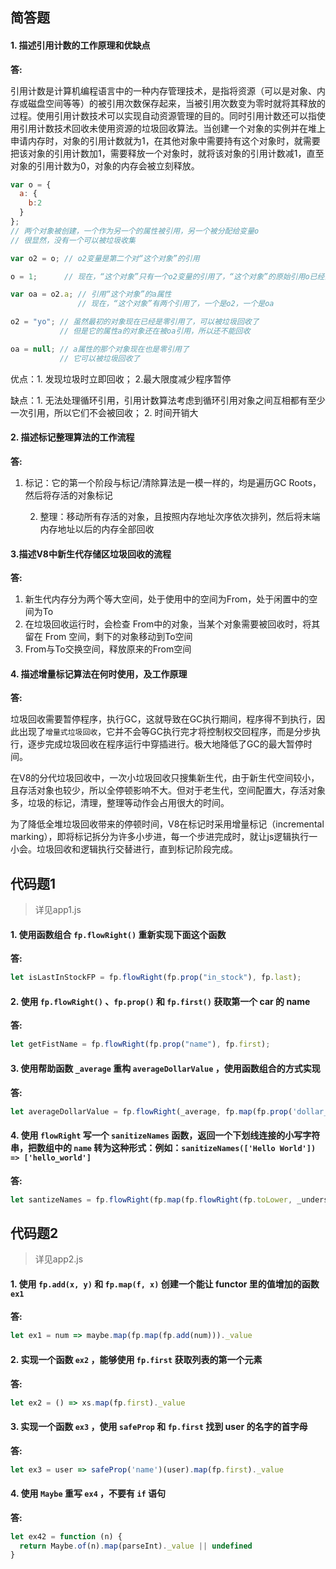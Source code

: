 ## 简答题

#### 1. 描述引用计数的工作原理和优缺点

**答:**

引用计数是计算机编程语言中的一种内存管理技术，是指将资源（可以是对象、内存或磁盘空间等等）的被引用次数保存起来，当被引用次数变为零时就将其释放的过程。使用引用计数技术可以实现自动资源管理的目的。同时引用计数还可以指使用引用计数技术回收未使用资源的垃圾回收算法。当创建一个对象的实例并在堆上申请内存时，对象的引用计数就为1，在其他对象中需要持有这个对象时，就需要把该对象的引用计数加1，需要释放一个对象时，就将该对象的引用计数减1，直至对象的引用计数为0，对象的内存会被立刻释放。

```js
var o = { 
  a: {
    b:2
  }
}; 
// 两个对象被创建，一个作为另一个的属性被引用，另一个被分配给变量o
// 很显然，没有一个可以被垃圾收集

var o2 = o; // o2变量是第二个对“这个对象”的引用

o = 1;      // 现在，“这个对象”只有一个o2变量的引用了，“这个对象”的原始引用o已经没有

var oa = o2.a; // 引用“这个对象”的a属性
               // 现在，“这个对象”有两个引用了，一个是o2，一个是oa

o2 = "yo"; // 虽然最初的对象现在已经是零引用了，可以被垃圾回收了
           // 但是它的属性a的对象还在被oa引用，所以还不能回收

oa = null; // a属性的那个对象现在也是零引用了
           // 它可以被垃圾回收了
```

优点：1. 发现垃圾时立即回收； 2.最大限度减少程序暂停

缺点：1. 无法处理循环引用，引用计数算法考虑到循环引用对象之间互相都有至少一次引用，所以它们不会被回收； 2. 时间开销大



#### 2. 描述标记整理算法的工作流程

**答:**

1. 标记：它的第一个阶段与标记/清除算法是一模一样的，均是遍历GC Roots，然后将存活的对象标记

   2. 整理：移动所有存活的对象，且按照内存地址次序依次排列，然后将末端内存地址以后的内存全部回收

      

#### 3.描述V8中新生代存储区垃圾回收的流程

**答:**

1. 新生代内存分为两个等大空间，处于使用中的空间为From，处于闲置中的空间为To
2. 在垃圾回收运行时，会检查 From中的对象，当某个对象需要被回收时，将其留在 From 空间，剩下的对象移动到To空间
3. From与To交换空间，释放原来的From空间



#### 4. 描述增量标记算法在何时使用，及工作原理

**答:**

垃圾回收需要暂停程序，执行GC，这就导致在GC执行期间，程序得不到执行，因此出现了`增量式垃圾回收`，它并不会等GC执行完才将控制权交回程序，而是分步执行，逐步完成垃圾回收在程序运行中穿插进行。极大地降低了GC的最大暂停时间。

在V8的分代垃圾回收中，一次小垃圾回收只搜集新生代，由于新生代空间较小，且存活对象也较少，所以全停顿影响不大。但对于老生代，空间配置大，存活对象多，垃圾的标记，清理，整理等动作会占用很大的时间。

为了降低全堆垃圾回收带来的停顿时间，V8在标记时采用增量标记（incremental marking），即将标记拆分为许多小步进，每一个步进完成时，就让js逻辑执行一小会。垃圾回收和逻辑执行交替进行，直到标记阶段完成。



## 代码题1

> 详见app1.js

#### 1. 使用函数组合 `fp.flowRight()` 重新实现下面这个函数

**答:**

````js
let isLastInStockFP = fp.flowRight(fp.prop("in_stock"), fp.last);
````



#### 2. 使用 `fp.flowRight()` 、`fp.prop()` 和 `fp.first()` 获取第一个 car 的 name

**答:**

````js
let getFistName = fp.flowRight(fp.prop("name"), fp.first);
````



#### 3. 使用帮助函数 `_average` 重构 `averageDollarValue` ，使用函数组合的方式实现

**答:**

````js
let averageDollarValue = fp.flowRight(_average, fp.map(fp.prop('dollar_value')));
````



#### 4. 使用 `flowRight` 写一个 `sanitizeNames` 函数，返回一个下划线连接的小写字符串，把数组中的 `name` 转为这种形式：例如：`sanitizeNames(['Hello World']) => ['hello_world']`

**答:**

````js
let santizeNames = fp.flowRight(fp.map(fp.flowRight(fp.toLower, _underscore)))
````



## 代码题2

> 详见app2.js

#### 1. 使用 `fp.add(x, y)` 和 `fp.map(f, x)` 创建一个能让 functor 里的值增加的函数 `ex1`

**答:**

````js
let ex1 = num => maybe.map(fp.map(fp.add(num)))._value
````



#### 2. 实现一个函数 `ex2` ，能够使用 `fp.first` 获取列表的第一个元素

**答:**

````js
let ex2 = () => xs.map(fp.first)._value
````



#### 3. 实现一个函数 `ex3` ，使用 `safeProp` 和 `fp.first` 找到 user 的名字的首字母

**答:**

````js
let ex3 = user => safeProp('name')(user).map(fp.first)._value
````



#### 4. 使用 `Maybe` 重写 `ex4` ，不要有 `if` 语句

**答:**

````js
let ex42 = function (n) {
  return Maybe.of(n).map(parseInt)._value || undefined
}
````

